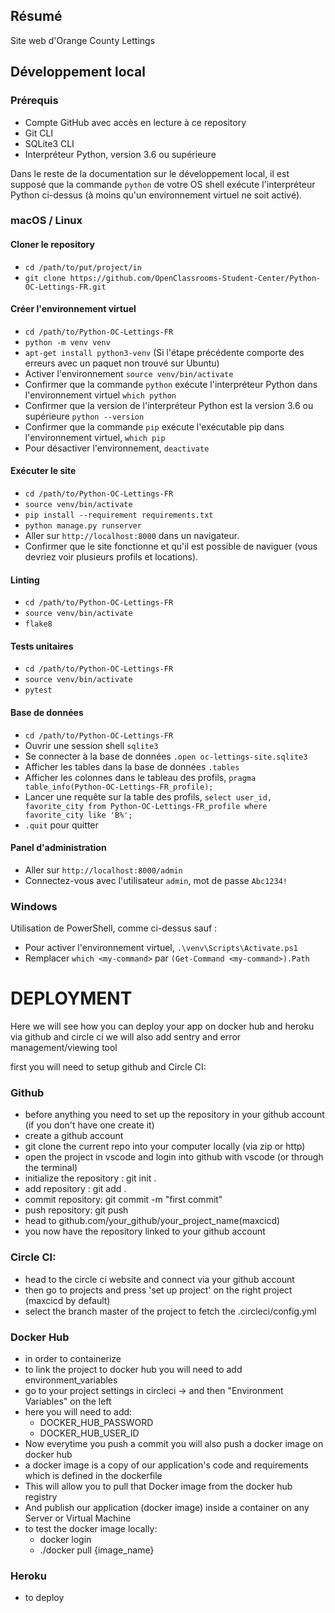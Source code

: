 ## Résumé

Site web d'Orange County Lettings

## Développement local

### Prérequis

- Compte GitHub avec accès en lecture à ce repository
- Git CLI
- SQLite3 CLI
- Interpréteur Python, version 3.6 ou supérieure

Dans le reste de la documentation sur le développement local, il est supposé que la commande `python` de votre OS shell exécute l'interpréteur Python ci-dessus (à moins qu'un environnement virtuel ne soit activé).

### macOS / Linux

#### Cloner le repository

- `cd /path/to/put/project/in`
- `git clone https://github.com/OpenClassrooms-Student-Center/Python-OC-Lettings-FR.git`

#### Créer l'environnement virtuel

- `cd /path/to/Python-OC-Lettings-FR`
- `python -m venv venv`
- `apt-get install python3-venv` (Si l'étape précédente comporte des erreurs avec un paquet non trouvé sur Ubuntu)
- Activer l'environnement `source venv/bin/activate`
- Confirmer que la commande `python` exécute l'interpréteur Python dans l'environnement virtuel
`which python`
- Confirmer que la version de l'interpréteur Python est la version 3.6 ou supérieure `python --version`
- Confirmer que la commande `pip` exécute l'exécutable pip dans l'environnement virtuel, `which pip`
- Pour désactiver l'environnement, `deactivate`

#### Exécuter le site

- `cd /path/to/Python-OC-Lettings-FR`
- `source venv/bin/activate`
- `pip install --requirement requirements.txt`
- `python manage.py runserver`
- Aller sur `http://localhost:8000` dans un navigateur.
- Confirmer que le site fonctionne et qu'il est possible de naviguer (vous devriez voir plusieurs profils et locations).

#### Linting

- `cd /path/to/Python-OC-Lettings-FR`
- `source venv/bin/activate`
- `flake8`

#### Tests unitaires

- `cd /path/to/Python-OC-Lettings-FR`
- `source venv/bin/activate`
- `pytest`

#### Base de données

- `cd /path/to/Python-OC-Lettings-FR`
- Ouvrir une session shell `sqlite3`
- Se connecter à la base de données `.open oc-lettings-site.sqlite3`
- Afficher les tables dans la base de données `.tables`
- Afficher les colonnes dans le tableau des profils, `pragma table_info(Python-OC-Lettings-FR_profile);`
- Lancer une requête sur la table des profils, `select user_id, favorite_city from
  Python-OC-Lettings-FR_profile where favorite_city like 'B%';`
- `.quit` pour quitter

#### Panel d'administration

- Aller sur `http://localhost:8000/admin`
- Connectez-vous avec l'utilisateur `admin`, mot de passe `Abc1234!`

### Windows

Utilisation de PowerShell, comme ci-dessus sauf :

- Pour activer l'environnement virtuel, `.\venv\Scripts\Activate.ps1` 
- Remplacer `which <my-command>` par `(Get-Command <my-command>).Path`


# DEPLOYMENT

Here we will see how you can deploy your app on docker hub and heroku via github and circle ci
we will also add sentry and error management/viewing tool

first you will need to setup github and Circle CI:

### Github 

- before anything you need to set up the repository in your github account (if you don't have one create it)
- create a github account 
- git clone the current repo into your computer locally (via zip or http)
- open the project in vscode and login into github with vscode (or through the terminal)
- initialize the repository : git init .
- add repository : git add .
- commit repository: git commit -m "first commit"
- push repository: git push
- head to github.com/your_github/your_project_name(maxcicd)
- you now have the repository linked to your github account
### Circle CI:

- head to the circle ci website and connect via your github account
- then go to projects and press 'set up project' on the right project (maxcicd by default)
- select the branch master of the project to fetch the .circleci/config.yml

### Docker Hub

- in order to containerize 
- to link the project to docker hub you will need to add environment_variables
- go to your project settings in circleci -> and then "Environment Variables" on the left
- here you will need to add:
    - DOCKER_HUB_PASSWORD
    - DOCKER_HUB_USER_ID
- Now everytime you push a commit you will also push a docker image on docker hub
- a docker image is a copy of our application's code and requirements which is defined in the dockerfile
- This will allow you to pull that Docker image from the docker hub registry 
- And publish our application (docker image) inside a container on any Server or Virtual Machine
- to test the docker image locally:
    - docker login
    - ./docker pull {image_name}

### Heroku

- to deploy